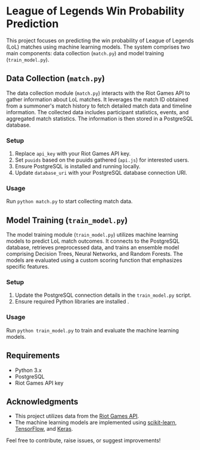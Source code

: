 # League of Legends Win Probability Prediction

This project focuses on predicting the win probability of League of Legends (LoL) matches using machine learning models. The system comprises two main components: data collection (`match.py`) and model training (`train_model.py`).

## Data Collection (`match.py`)

The data collection module (`match.py`) interacts with the Riot Games API to gather information about LoL matches. It leverages the match ID obtained from a summoner's match history to fetch detailed match data and timeline information. The collected data includes participant statistics, events, and aggregated match statistics. The information is then stored in a PostgreSQL database.

### Setup

1. Replace `api_key` with your Riot Games API key.
2. Set `puuids` based on the puuids gathered (`api.js`) for interested users.
3. Ensure PostgreSQL is installed and running locally.
4. Update `database_uri` with your PostgreSQL database connection URI.

### Usage

Run `python match.py` to start collecting match data.

## Model Training (`train_model.py`)

The model training module (`train_model.py`) utilizes machine learning models to predict LoL match outcomes. It connects to the PostgreSQL database, retrieves preprocessed data, and trains an ensemble model comprising Decision Trees, Neural Networks, and Random Forests. The models are evaluated using a custom scoring function that emphasizes specific features.

### Setup

1. Update the PostgreSQL connection details in the `train_model.py` script.
2. Ensure required Python libraries are installed .

### Usage

Run `python train_model.py` to train and evaluate the machine learning models.

## Requirements

- Python 3.x
- PostgreSQL
- Riot Games API key

## Acknowledgments

- This project utilizes data from the [Riot Games API](https://developer.riotgames.com/).
- The machine learning models are implemented using [scikit-learn](https://scikit-learn.org/), [TensorFlow](https://www.tensorflow.org/), and [Keras](https://keras.io/).


Feel free to contribute, raise issues, or suggest improvements!
